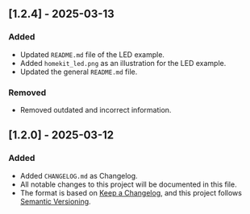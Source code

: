 
## [1.2.4] - 2025-03-13

### Added
- Updated `README.md` file of the LED example.
- Added `homekit_led.png` as an illustration for the LED example.
- Updated the general `README.md` file.

### Removed
- Removed outdated and incorrect information.

## [1.2.0] - 2025-03-12

### Added
- Added `CHANGELOG.md` as Changelog.
- All notable changes to this project will be documented in this file.
- The format is based on [Keep a Changelog](https://keepachangelog.com/), and this project follows [Semantic Versioning](https://semver.org/).
